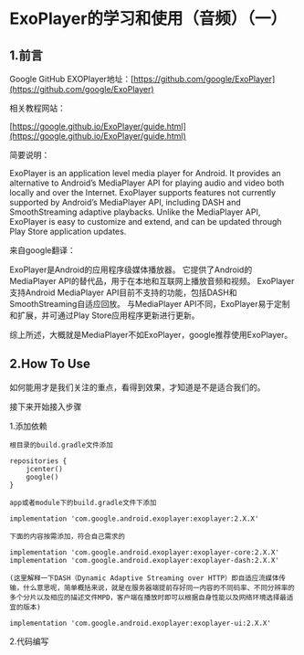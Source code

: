 # ExoPlayer的学习和使用（音频）（一） #

## 1.前言 ##

Google GitHub EXOPlayer地址：[https://github.com/google/ExoPlayer](https://github.com/google/ExoPlayer)

相关教程网站：

[https://google.github.io/ExoPlayer/guide.html](https://google.github.io/ExoPlayer/guide.html)

简要说明：

ExoPlayer is an application level media player for Android. It provides an alternative to Android’s MediaPlayer API for playing audio and video both locally and over the Internet. ExoPlayer supports features not currently supported by Android’s MediaPlayer API, including DASH and SmoothStreaming adaptive playbacks. Unlike the MediaPlayer API, ExoPlayer is easy to customize and extend, and can be updated through Play Store application updates.

来自google翻译：

ExoPlayer是Android的应用程序级媒体播放器。 它提供了Android的MediaPlayer API的替代品，用于在本地和互联网上播放音频和视频。 ExoPlayer支持Android MediaPlayer API目前不支持的功能，包括DASH和SmoothStreaming自适应回放。 与MediaPlayer API不同，ExoPlayer易于定制和扩展，并可通过Play Store应用程序更新进行更新。

综上所述，大概就是MediaPlayer不如ExoPlayer，google推荐使用ExoPlayer。

## 2.How To Use
如何能用才是我们关注的重点，看得到效果，才知道是不是适合我们的。

接下来开始接入步骤

1.添加依赖

	根目录的build.gradle文件添加

	repositories {
	    jcenter()
	    google()
	}
	
	app或者module下的build.gradle文件下添加
 
	implementation 'com.google.android.exoplayer:exoplayer:2.X.X'
	
	下面的内容按需添加，符合自己需求的
 
	implementation 'com.google.android.exoplayer:exoplayer-core:2.X.X'
	implementation 'com.google.android.exoplayer:exoplayer-dash:2.X.X' 

	(这里解释一下DASH（Dynamic Adaptive Streaming over HTTP）即自适应流媒体传输，什么意思呢，简单概括来说，就是在服务器端提前存好同一内容的不同码率、不同分辨率的多个分片以及相应的描述文件MPD，客户端在播放时即可以根据自身性能以及网络环境选择最适宜的版本)

	implementation 'com.google.android.exoplayer:exoplayer-ui:2.X.X'

2.代码编写
